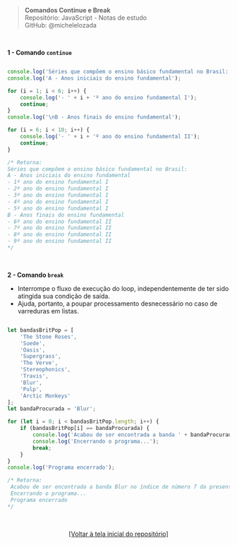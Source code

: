 > **Comandos Continue e Break**  
> Repositório: JavaScript - Notas de estudo     
> GitHub: @michelelozada
&nbsp;
     
&nbsp;  

**1 - Comando `continue`** 
```js

console.log('Séries que compõem o ensino básico fundamental no Brasil:');
console.log('A - Anos iniciais do ensino fundamental');

for (i = 1; i < 6; i++) {
    console.log('- ' + i + 'º ano do ensino fundamental I');
    continue;
}
console.log('\nB - Anos finais do ensino fundamental');

for (i = 6; i < 10; i++) {
    console.log('- ' + i + 'º ano do ensino fundamental II');
    continue;
}

/* Retorna: 
Séries que compõem o ensino básico fundamental no Brasil:
A - Anos iniciais do ensino fundamental
- 1º ano do ensino fundamental I
- 2º ano do ensino fundamental I
- 3º ano do ensino fundamental I
- 4º ano do ensino fundamental I
- 5º ano do ensino fundamental I
B - Anos finais do ensino fundamental
- 6º ano do ensino fundamental II
- 7º ano do ensino fundamental II
- 8º ano do ensino fundamental II
- 9º ano do ensino fundamental II
*/
```

&nbsp;  

**2 -  Comando `break`**  
- Interrompe o fluxo de execução do loop, independentemente de ter sido atingida sua condição de saída.  
- Ajuda, portanto, a poupar processamento desnecessário no caso de varreduras em listas.  
```js

let bandasBritPop = [
	'The Stone Roses', 
	'Suede', 
	'Oasis', 
	'Supergrass', 
	'The Verve', 
	'Stereophonics', 
	'Travis', 
	'Blur', 
	'Pulp', 
	'Arctic Monkeys'
];
let bandaProcurada = 'Blur';

for (let i = 0; i < bandasBritPop.length; i++) {
    if (bandasBritPop[i] == bandaProcurada) {
        console.log('Acabou de ser encontrada a banda ' + bandaProcurada + ' no índice de número ' + i + ' da presente listagem.'); 
		console.log('Encerrando o programa...');
        break;
    }
}
console.log('Programa encerrado');

/* Retorna: 
 Acabou de ser encontrada a banda Blur no índice de número 7 da presente listagem.
 Encerrando o programa...
 Programa encerrado
*/
```

&nbsp;

<div align="center">
<a href="https://github.com/michelelozada/JavaScript-Study-Notes">[Voltar à tela inicial do repositório]</a>
</div>